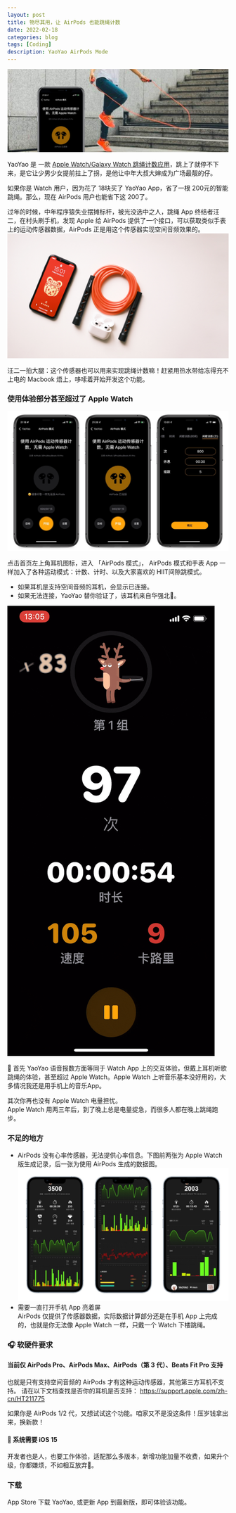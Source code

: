 ```yaml
---
layout: post
title: 物尽其用，让 AirPods 也能跳绳计数
date: 2022-02-18
categories: blog
tags: [Coding]
description: YaoYao AirPods Mode
---
```

![Banner](/img/post/0218/banner_pod.jpg)

YaoYao 是 一款 [Apple Watch/Galaxy Watch 跳绳计数应用](https://yy.onlytalk.top/)，跳上了就停不下来，是它让少男少女提前拄上了拐，是他让中年大叔大婶成为广场最靓的仔。

如果你是 Watch 用户，因为花了 18块买了 YaoYao App，省了一根 200元的智能跳绳。那么，现在 AirPods 用户也能省下这 200了。 

过年的时候，中年程序猿失业摆摊标杆，被光没选中之人，跳绳 App 终结者汪二，在村头刷手机，发现 Apple 给 AirPods 提供了一个接口，可以获取类似手表上的运动传感器数据，AirPods 正是用这个传感器实现空间音频效果的。
![airpods+rope](/img/post/0218/banner_air.jpg)

汪二一拍大腿：这个传感器也可以用来实现跳绳计数嘛！赶紧用热水带给冻得充不上电的 Macbook 焐上，哆嗦着开始开发这个功能。


### 使用体验部分甚至超过了 Apple Watch 
![连接 AirPods](/img/post/0218/airconn.jpg)


点击首页左上角耳机图标，进入 「AirPods 模式」， AirPods 模式和手表 App 一样加入了各种运动模式：计数、计时、以及大家喜欢的 HIIT间隙跳模式。  
- 如果耳机是支持空间音频的耳机，会显示已连接。  
- 如果无法连接，YaoYao 替你验证了，该耳机来自华强北🐶。

![AirPods 模式运动中](/img/post/0218/airpodjump.gif)

🎵  首先 YaoYao 语音报数方面等同于 Watch App 上的交互体验，但戴上耳机听歌跳绳的体验，甚至超过 Apple Watch。Apple Watch 上听音乐基本没好用的，大多情况我还是用手机上的音乐App。  

其次你再也没有 Apple Watch 电量担忧。  
Apple Watch 用两三年后，到了晚上总是电量捉急，而很多人都在晚上跳绳跑步。

### 不足的地方
- AirPods 没有心率传感器，无法提供心率信息。下图前两张为 Apple Watch 版生成记录，后一张为使用 AirPods 生成的数据图。
![后者无心率图表](/img/post/0218/hr_compare.jpg)
- 需要一直打开手机 App 亮着屏   
AirPods 仅提供了传感器数据，实际数据计算部分还是在手机 App 上完成的，也就是你无法像 Apple Watch  一样，只戴一个 Watch 下楼跳绳。


### 🎧 软硬件要求
#### 当前仅 AirPods Pro、AirPods Max、AirPods（第 3 代）、Beats Fit Pro 支持   

也就是只有支持空间音频的 AirPods 才有这种运动传感器，其他第三方耳机不支持。
请在以下文档查找是否你的耳机是否支持：
https://support.apple.com/zh-cn/HT211775

如果你是 AirPods 1/2 代，又想试试这个功能。咱家又不是没这条件！压岁钱拿出来，换新款！

#### 📲  系统需要 iOS 15
开发者也是人，也要工作体验，适配那么多版本，新增功能加量不收费，如果升个级，你都嫌烦，不如相互放弃🐶。


### 下载
App Store 下载 YaoYao, 或更新 App 到最新版，即可体验该功能。
